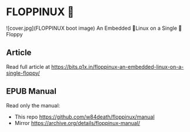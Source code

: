 # FLOPPINUX 💾
![cover.jpg](FLOPPINUX boot image)
An Embedded 🐧Linux on a Single 💾Floppy

## Article
Read full article at https://bits.p1x.in/floppinux-an-embedded-linux-on-a-single-floppy/

## EPUB Manual
Read only the manual:

- This repo https://github.com/w84death/floppinux/manual
- Mirror https://archive.org/details/floppinux-manual/

